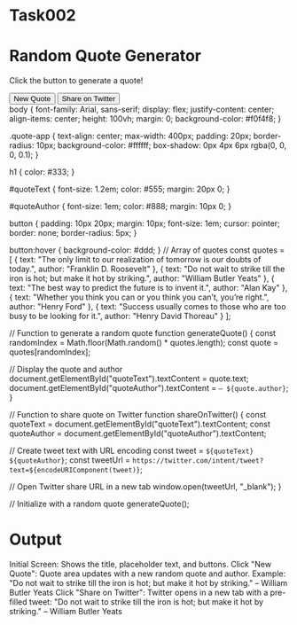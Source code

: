 # Task002
<!DOCTYPE html>
<html lang="en">
<head>
  <meta charset="UTF-8">
  <meta name="viewport" content="width=device-width, initial-scale=1.0">
  <title>Random Quote Generator</title>
  <link rel="stylesheet" href="style.css">
</head>
<body>
  <div class="quote-app">
    <h1>Random Quote Generator</h1>
    <p id="quoteText">Click the button to generate a quote!</p>
    <p id="quoteAuthor"></p>
    <button onclick="generateQuote()">New Quote</button>
    <button onclick="shareOnTwitter()">Share on Twitter</button>
  </div>

  <script src="script.js"></script>
</body>
</html>
body {
  font-family: Arial, sans-serif;
  display: flex;
  justify-content: center;
  align-items: center;
  height: 100vh;
  margin: 0;
  background-color: #f0f4f8;
}

.quote-app {
  text-align: center;
  max-width: 400px;
  padding: 20px;
  border-radius: 10px;
  background-color: #ffffff;
  box-shadow: 0px 4px 6px rgba(0, 0, 0, 0.1);
}

h1 {
  color: #333;
}

#quoteText {
  font-size: 1.2em;
  color: #555;
  margin: 20px 0;
}

#quoteAuthor {
  font-size: 1em;
  color: #888;
  margin: 10px 0;
}

button {
  padding: 10px 20px;
  margin: 10px;
  font-size: 1em;
  cursor: pointer;
  border: none;
  border-radius: 5px;
}

button:hover {
  background-color: #ddd;
}
// Array of quotes
const quotes = [
  { text: "The only limit to our realization of tomorrow is our doubts of today.", author: "Franklin D. Roosevelt" },
  { text: "Do not wait to strike till the iron is hot; but make it hot by striking.", author: "William Butler Yeats" },
  { text: "The best way to predict the future is to invent it.", author: "Alan Kay" },
  { text: "Whether you think you can or you think you can’t, you’re right.", author: "Henry Ford" },
  { text: "Success usually comes to those who are too busy to be looking for it.", author: "Henry David Thoreau" }
];

// Function to generate a random quote
function generateQuote() {
  const randomIndex = Math.floor(Math.random() * quotes.length);
  const quote = quotes[randomIndex];
  
  // Display the quote and author
  document.getElementById("quoteText").textContent = quote.text;
  document.getElementById("quoteAuthor").textContent = `– ${quote.author}`;
}

// Function to share quote on Twitter
function shareOnTwitter() {
  const quoteText = document.getElementById("quoteText").textContent;
  const quoteAuthor = document.getElementById("quoteAuthor").textContent;
  
  // Create tweet text with URL encoding
  const tweet = `${quoteText} ${quoteAuthor}`;
  const tweetUrl = `https://twitter.com/intent/tweet?text=${encodeURIComponent(tweet)}`;
  
  // Open Twitter share URL in a new tab
  window.open(tweetUrl, "_blank");
}

// Initialize with a random quote
generateQuote();
# Output
Initial Screen: Shows the title, placeholder text, and buttons.
Click "New Quote":
Quote area updates with a new random quote and author.
Example:
"Do not wait to strike till the iron is hot; but make it hot by striking." – William Butler Yeats
Click "Share on Twitter":
Twitter opens in a new tab with a pre-filled tweet:
"Do not wait to strike till the iron is hot; but make it hot by striking." – William Butler Yeats
